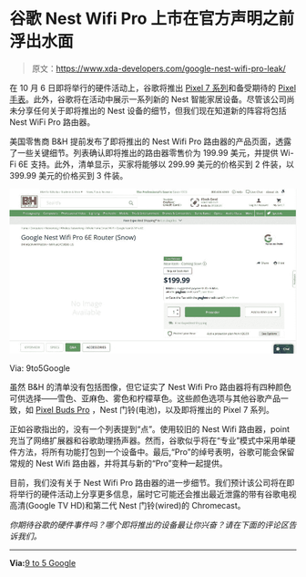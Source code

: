 # 谷歌 Nest Wifi Pro 上市在官方声明之前浮出水面

> 原文：<https://www.xda-developers.com/google-nest-wifi-pro-leak/>

在 10 月 6 日即将举行的硬件活动上，谷歌将推出 [Pixel 7 系列](https://www.xda-developers.com/google-pixel-7-pro/)和备受期待的 [Pixel 手表](https://www.xda-developers.com/google-pixel-watch/)。此外，谷歌将在活动中展示一系列新的 Nest 智能家居设备。尽管该公司尚未分享任何关于即将推出的 Nest 设备的细节，但我们现在知道新的阵容将包括 Nest WiFi Pro 路由器。

美国零售商 B&H 提前发布了即将推出的 Nest Wifi Pro 路由器的产品页面，透露了一些关键细节。列表确认即将推出的路由器零售价为 199.99 美元，并提供 Wi-Fi 6E 支持。此外，清单显示，买家将能够以 299.99 美元的价格买到 2 件装，以 399.99 美元的价格买到 3 件装。

 <picture>![Nest Wifi Pro lisitng from B&H.](img/cb053b40fdba079ce3b62f326a0d6123.png)</picture> 

Via: 9to5Google

虽然 B&H 的清单没有包括图像，但它证实了 Nest Wifi Pro 路由器将有四种颜色可供选择——雪色、亚麻色、雾色和柠檬草色。这些颜色选项与其他谷歌产品一致，如 [Pixel Buds Pro](https://www.xda-developers.com/google-pixel-buds-pro-review/) ，Nest 门铃(电池)，以及即将推出的 Pixel 7 系列。

正如谷歌指出的，没有一个列表提到“点”。使用较旧的 Nest Wifi 路由器，point 充当了网络扩展器和谷歌助理扬声器。然而，谷歌似乎将在“专业”模式中采用单硬件方法，将所有功能打包到一个设备中。最后,“Pro”的绰号表明，谷歌可能会保留常规的 Nest Wifi 路由器，并将其与新的“Pro”变种一起提供。

目前，我们没有关于 Nest Wifi Pro 路由器的进一步细节。我们预计该公司将在即将举行的硬件活动上分享更多信息，届时它可能还会推出最近泄露的带有谷歌电视高清(Google TV HD)和第二代 Nest 门铃(wired)的 Chromecast。

*你期待谷歌的硬件事件吗？哪个即将推出的设备最让你兴奋？请在下面的评论区告诉我们。*

* * *

**Via:**[9 to 5 Google](https://9to5google.com/2022/09/18/google-nest-wifi-pro-6e/)